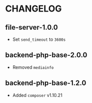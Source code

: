 # CHANGELOG

## file-server-1.0.0
* Set `send_timeout` to `3600s`

## backend-php-base-2.0.0
* Removed `mediainfo`

## backend-php-base-1.2.0
* Added `composer` v1.10.21
